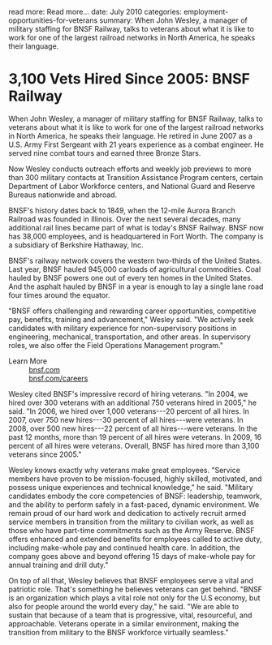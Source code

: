 read more: Read more&hellip;
date: July 2010
categories: employment-opportunities-for-veterans
summary: When John Wesley, a manager of military staffing for BNSF Railway, talks to veterans about what it is like to work for one of the largest railroad networks in North America, he speaks their language.

# 3,100 Vets Hired Since 2005: BNSF Railway

When John Wesley, a manager of military staffing for BNSF Railway, talks to veterans about what it is like to work for one of the largest railroad networks in North America, he speaks their language. He retired in June 2007 as a U.S. Army First Sergeant with 21 years experience as a combat engineer. He served nine combat tours and earned three Bronze Stars.

Now Wesley conducts outreach efforts and weekly job previews to more than 300 military contacts at Transition Assistance Program centers, certain Department of Labor Workforce centers, and National Guard and Reserve Bureaus nationwide and abroad.

BNSF's history dates back to 1849, when the 12-mile Aurora Branch Railroad was founded in Illinois. Over the next several decades, many additional rail lines became part of what is today's BNSF Railway. BNSF now has 38,000 employees, and is headquartered in Fort Worth. The company is a subsidiary of Berkshire Hathaway, Inc.

BNSF's railway network covers the western two-thirds of the United States. Last year, BNSF hauled 945,000 carloads of agricultural commodities. Coal hauled by BNSF powers one out of every ten homes in the United States. And the asphalt hauled by BNSF in a year is enough to lay a single lane road four times around the equator.

"BNSF offers challenging and rewarding career opportunities, competitive pay, benefits, training and advancement," Wesley said. "We actively seek candidates with military experience for non-supervisory positions in engineering, mechanical, transportation, and other areas. In supervisory roles, we also offer the Field Operations Management program."

<dl class="jobs">
  <dt>
    Learn More
  </dt>
  <dd>
    <a href="http://bnsf.com" title="BNSF" target="_blank">bnsf.com</a>
  </dd>
  <dd>
    <a href="http://bnsf.com/careers" title="BNSF Careers" target="_blank">bnsf.com/careers</a>
  </dd>
</dl>

Wesley cited BNSF's impressive record of hiring veterans. "In 2004, we hired over 300 veterans with an additional 750 veterans hired in 2005," he said. "In 2006, we hired over 1,000 veterans---20 percent of all hires. In 2007, over 750 new hires---30 percent of all hires---were veterans. In 2008, over 500 new hires---22 percent of all hires---were veterans. In the past 12 months, more than 19 percent of all hires were veterans. In 2009, 16 percent of all hires were veterans. Overall, BNSF has hired more than 3,100 veterans since 2005."

Wesley knows exactly why veterans make great employees. "Service members have proven to be mission-focused, highly skilled, motivated, and possess unique experiences and technical knowledge," he said. "Military candidates embody the core competencies of BNSF: leadership, teamwork, and the ability to perform safely in a fast-paced, dynamic environment. We remain proud of our hard work and dedication to actively recruit armed service members in transition from the military to civilian work, as well as those who have part-time commitments such as the Army Reserve. BNSF offers enhanced and extended benefits for employees called to active duty, including make-whole pay and continued health care. In addition, the company goes above and beyond offering 15 days of make-whole pay for annual training and drill duty."

On top of all that, Wesley believes that BNSF employees serve a vital and patriotic role. That's something he believes veterans can get behind. "BNSF is an organization which plays a vital role not only for the U.S economy, but also for people around the world every day," he said. "We are able to sustain that because of a team that is progressive, vital, resourceful, and approachable. Veterans operate in a similar environment, making the transition from military to the BNSF workforce virtually seamless."
